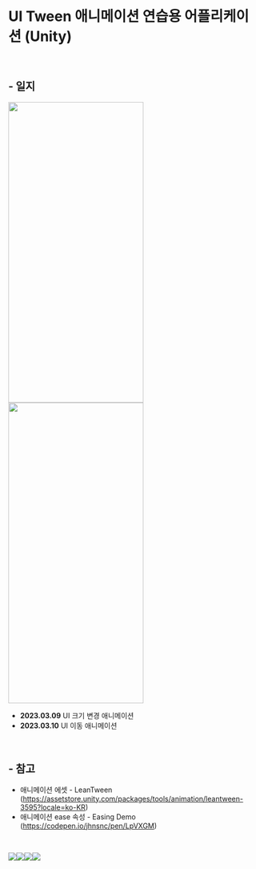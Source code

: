 # UI Tween 애니메이션 연습용 어플리케이션 (Unity)
<br/>

## - 일지
<img src="https://user-images.githubusercontent.com/86781939/224249947-86ce63bf-555d-4d4f-9954-a43f1a751e01.gif"  width="270" height="600" > <img src="https://user-images.githubusercontent.com/86781939/224249455-59f49e92-4a7b-4058-b5ec-2153b90ad3ba.gif"  width="270" height="600" >

   - **2023.03.09** UI 크기 변경 애니메이션
   - **2023.03.10** UI 이동 애니메이션
<br/>

## - 참고
  - 애니메이션 에셋 - LeanTween (https://assetstore.unity.com/packages/tools/animation/leantween-3595?locale=ko-KR)
  - 애니메이션 ease 속성 - Easing Demo (https://codepen.io/jhnsnc/pen/LpVXGM)
<br/>

<img src="https://img.shields.io/badge/Unity-212121?style=for-the-badge&logo=Unity&logoColor=white"><img src="https://img.shields.io/badge/Visual%20Studio-5C2D91?style=for-the-badge&logo=Visual%20Studio&logoColor=white"><img src="https://img.shields.io/badge/C%20Sharp-239120?style=for-the-badge&logo=C%20Sharp&logoColor=white"><img src="https://img.shields.io/badge/GitHub-181717?style=for-the-badge&logo=GitHub&logoColor=white">
